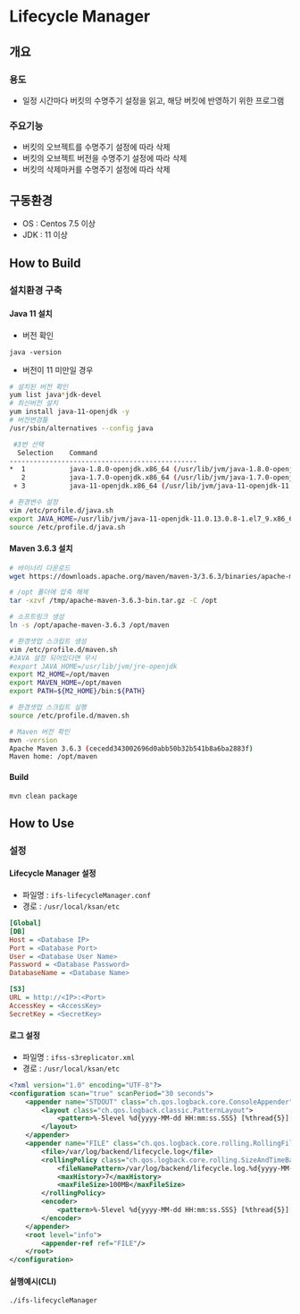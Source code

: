 # Lifecycle Manager

## 개요

### 용도
- 일정 시간마다 버킷의 수명주기 설정을 읽고, 해당 버킷에 반영하기 위한 프로그램

### 주요기능
- 버킷의 오브젝트를 수명주기 설정에 따라 삭제
- 버킷의 오브젝트 버전을 수명주기 설정에 따라 삭제
- 버킷의 삭제마커를 수명주기 설정에 따라 삭제

## 구동환경
- OS : Centos 7.5 이상
- JDK : 11 이상

## How to Build

### 설치환경 구축

#### Java 11 설치
- 버전 확인
``` shell
java -version
```

- 버전이 11 미만일 경우
``` bash
# 설치된 버전 확인
yum list java*jdk-devel
# 최신버전 설치
yum install java-11-openjdk -y
# 버전변경툴
/usr/sbin/alternatives --config java

 #3번 선택
  Selection    Command
-----------------------------------------------
*  1           java-1.8.0-openjdk.x86_64 (/usr/lib/jvm/java-1.8.0-openjdk-1.8.0.262.b10-1.el7.x86_64/jre/bin/java)
   2           java-1.7.0-openjdk.x86_64 (/usr/lib/jvm/java-1.7.0-openjdk-1.7.0.261-2.6.22.2.el7_8.x86_64/jre/bin/java)
 + 3           java-11-openjdk.x86_64 (/usr/lib/jvm/java-11-openjdk-11.0.13.0.8-1.el7_9.x86_64/bin/java)

# 환경변수 설정
vim /etc/profile.d/java.sh
export JAVA_HOME=/usr/lib/jvm/java-11-openjdk-11.0.13.0.8-1.el7_9.x86_64
source /etc/profile.d/java.sh
```

#### Maven 3.6.3 설치

``` bash
# 바이너리 다운로드
wget https://downloads.apache.org/maven/maven-3/3.6.3/binaries/apache-maven-3.6.3-bin.tar.gz -P /tmp

# /opt 폴더에 압축 해제
tar -xzvf /tmp/apache-maven-3.6.3-bin.tar.gz -C /opt

# 소프트링크 생성
ln -s /opt/apache-maven-3.6.3 /opt/maven

# 환경셋업 스크립트 생성
vim /etc/profile.d/maven.sh
#JAVA 설정 되어있다면 무시
#export JAVA_HOME=/usr/lib/jvm/jre-openjdk
export M2_HOME=/opt/maven
export MAVEN_HOME=/opt/maven
export PATH=${M2_HOME}/bin:${PATH}

# 환경셋업 스크립트 실행
source /etc/profile.d/maven.sh

# Maven 버전 확인
mvn -version
Apache Maven 3.6.3 (cecedd343002696d0abb50b32b541b8a6ba2883f)
Maven home: /opt/maven
```

#### Build
``` shell
mvn clean package
```

## How to Use

### 설정

#### Lifecycle Manager 설정
- 파일명 : `ifs-lifecycleManager.conf`
- 경로 : `/usr/local/ksan/etc`

``` ini
[Global]
[DB]
Host = <Database IP>
Port = <Database Port>
User = <Database User Name>
Password = <Database Password>
DatabaseName = <Database Name>

[S3]
URL = http://<IP>:<Port>
AccessKey = <AccessKey>
SecretKey = <SecretKey>
```

#### 로그 설정
- 파일명 : `ifss-s3replicator.xml`
- 경로 : `/usr/local/ksan/etc`

``` xml
<?xml version="1.0" encoding="UTF-8"?>
<configuration scan="true" scanPeriod="30 seconds">
    <appender name="STDOUT" class="ch.qos.logback.core.ConsoleAppender">
        <layout class="ch.qos.logback.classic.PatternLayout">
            <pattern>%-5level %d{yyyy-MM-dd HH:mm:ss.SSS} [%thread{5}][%logger{10}.%method:%line] : %msg%n</pattern>
        </layout>
    </appender>
    <appender name="FILE" class="ch.qos.logback.core.rolling.RollingFileAppender">
        <file>/var/log/backend/lifecycle.log</file>
        <rollingPolicy class="ch.qos.logback.core.rolling.SizeAndTimeBasedRollingPolicy">
            <fileNamePattern>/var/log/backend/lifecycle.log.%d{yyyy-MM-dd}.%i.log.gz</fileNamePattern>
            <maxHistory>7</maxHistory>
            <maxFileSize>100MB</maxFileSize>
        </rollingPolicy>
        <encoder>
            <pattern>%-5level %d{yyyy-MM-dd HH:mm:ss.SSS} [%thread{5}][%logger{10}.%method:%line] : %msg%n</pattern>
        </encoder>
    </appender>
    <root level="info">
        <appender-ref ref="FILE"/>
    </root>
</configuration>
```

#### 실행예시(CLI)
``` bash
./ifs-lifecycleManager
```
